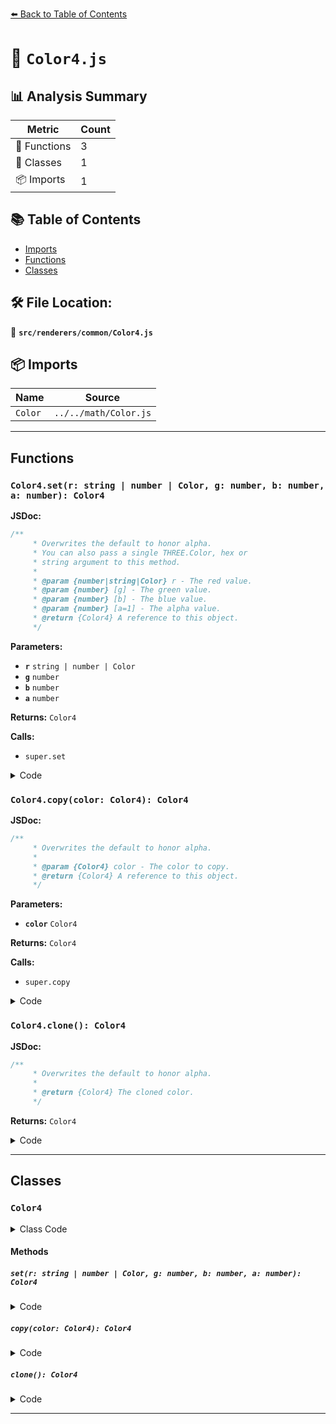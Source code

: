 [⬅️ Back to Table of Contents](../../../index.md)

# 📄 `Color4.js`

## 📊 Analysis Summary

| Metric | Count |
|--------|-------|
| 🔧 Functions | 3 |
| 🧱 Classes | 1 |
| 📦 Imports | 1 |

## 📚 Table of Contents

- [Imports](#imports)
- [Functions](#functions)
- [Classes](#classes)

## 🛠️ File Location:
📂 **`src/renderers/common/Color4.js`**

## 📦 Imports

| Name | Source |
|------|--------|
| `Color` | `../../math/Color.js` |


---

## Functions

### `Color4.set(r: string | number | Color, g: number, b: number, a: number): Color4`

**JSDoc:**
```typescript
/**
	 * Overwrites the default to honor alpha.
	 * You can also pass a single THREE.Color, hex or
	 * string argument to this method.
	 *
	 * @param {number|string|Color} r - The red value.
	 * @param {number} [g] - The green value.
	 * @param {number} [b] - The blue value.
	 * @param {number} [a=1] - The alpha value.
	 * @return {Color4} A reference to this object.
	 */
```

**Parameters:**

- **`r`** `string | number | Color`
- **`g`** `number`
- **`b`** `number`
- **`a`** `number`

**Returns:** `Color4`

**Calls:**

- `super.set`

<details><summary>Code</summary>

```typescript
set( r, g, b, a = 1 ) {

		this.a = a;

		return super.set( r, g, b );

	}
```
</details>

### `Color4.copy(color: Color4): Color4`

**JSDoc:**
```typescript
/**
	 * Overwrites the default to honor alpha.
	 *
	 * @param {Color4} color - The color to copy.
	 * @return {Color4} A reference to this object.
	 */
```

**Parameters:**

- **`color`** `Color4`

**Returns:** `Color4`

**Calls:**

- `super.copy`

<details><summary>Code</summary>

```typescript
copy( color ) {

		if ( color.a !== undefined ) this.a = color.a;

		return super.copy( color );

	}
```
</details>

### `Color4.clone(): Color4`

**JSDoc:**
```typescript
/**
	 * Overwrites the default to honor alpha.
	 *
	 * @return {Color4} The cloned color.
	 */
```

**Returns:** `Color4`

<details><summary>Code</summary>

```typescript
clone() {

		return new this.constructor( this.r, this.g, this.b, this.a );

	}
```
</details>


---

## Classes

### `Color4`

<details><summary>Class Code</summary>

```ts
class Color4 extends Color {

	/**
	 * Constructs a new four-component color.
	 * You can also pass a single THREE.Color, hex or
	 * string argument to this constructor.
	 *
	 * @param {number|string} [r=1] - The red value.
	 * @param {number} [g=1] - The green value.
	 * @param {number} [b=1] - The blue value.
	 * @param {number} [a=1] - The alpha value.
	 */
	constructor( r, g, b, a = 1 ) {

		super( r, g, b );

		this.a = a;

	}

	/**
	 * Overwrites the default to honor alpha.
	 * You can also pass a single THREE.Color, hex or
	 * string argument to this method.
	 *
	 * @param {number|string|Color} r - The red value.
	 * @param {number} [g] - The green value.
	 * @param {number} [b] - The blue value.
	 * @param {number} [a=1] - The alpha value.
	 * @return {Color4} A reference to this object.
	 */
	set( r, g, b, a = 1 ) {

		this.a = a;

		return super.set( r, g, b );

	}

	/**
	 * Overwrites the default to honor alpha.
	 *
	 * @param {Color4} color - The color to copy.
	 * @return {Color4} A reference to this object.
	 */
	copy( color ) {

		if ( color.a !== undefined ) this.a = color.a;

		return super.copy( color );

	}

	/**
	 * Overwrites the default to honor alpha.
	 *
	 * @return {Color4} The cloned color.
	 */
	clone() {

		return new this.constructor( this.r, this.g, this.b, this.a );

	}

}
```
</details>

#### Methods

##### `set(r: string | number | Color, g: number, b: number, a: number): Color4`

<details><summary>Code</summary>

```ts
set( r, g, b, a = 1 ) {

		this.a = a;

		return super.set( r, g, b );

	}
```
</details>

##### `copy(color: Color4): Color4`

<details><summary>Code</summary>

```ts
copy( color ) {

		if ( color.a !== undefined ) this.a = color.a;

		return super.copy( color );

	}
```
</details>

##### `clone(): Color4`

<details><summary>Code</summary>

```ts
clone() {

		return new this.constructor( this.r, this.g, this.b, this.a );

	}
```
</details>


---